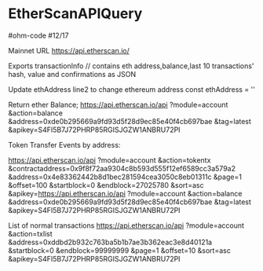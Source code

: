 # EtherScanAPIQuery
#ohm-code
#12/17

Mainnet URL https://api.etherscan.io/

Exports transactionInfo // contains eth address,balance,last 10 transactions' hash, value and confirmations as JSON


Update ethAddress line2 to change ethereum address 
const ethAddress = '' 


Return ether Balance;
https://api.etherscan.io/api
   ?module=account
   &action=balance
   &address=0xde0b295669a9fd93d5f28d9ec85e40f4cb697bae
   &tag=latest
   &apikey=S4FI5B7J72PHRP85RGISJGZW1ANBRU72PI
   
   Token Transfer Events by address:
   
   https://api.etherscan.io/api
   ?module=account
   &action=tokentx
   &contractaddress=0x9f8f72aa9304c8b593d555f12ef6589cc3a579a2
   &address=0x4e83362442b8d1bec281594cea3050c8eb01311c
   &page=1
   &offset=100
   &startblock=0
   &endblock=27025780
   &sort=asc
   &apikey=https://api.etherscan.io/api
   ?module=account
   &action=balance
   &address=0xde0b295669a9fd93d5f28d9ec85e40f4cb697bae
   &tag=latest
   &apikey=S4FI5B7J72PHRP85RGISJGZW1ANBRU72PI
   
   List of normal transactions
   https://api.etherscan.io/api
   ?module=account
   &action=txlist
   &address=0xddbd2b932c763ba5b1b7ae3b362eac3e8d40121a
   &startblock=0
   &endblock=99999999
   &page=1
   &offset=10
   &sort=asc
   &apikey=S4FI5B7J72PHRP85RGISJGZW1ANBRU72PI
